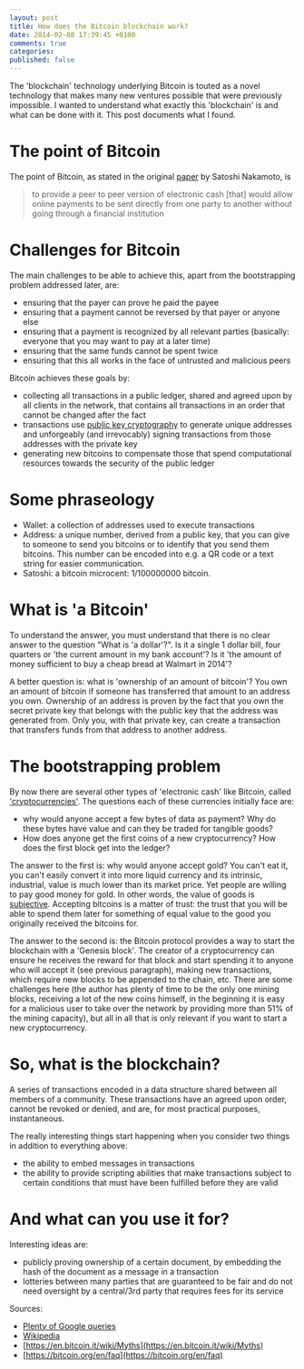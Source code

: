```yaml
---
layout: post
title: How does the Bitcoin blockchain work?
date: 2014-02-08 17:39:45 +0100
comments: true
categories: 
published: false
---
```

The 'blockchain' technology underlying Bitcoin is touted as a 
novel technology that makes many new ventures possible that were previously 
impossible. I wanted to understand what exactly this 'blockchain' is and what 
can be done with it. This post documents what I found.

# The point of Bitcoin
The point of Bitcoin, as stated in the original [paper](https://bitcoin.org/bitcoin.pdf) 
by Satoshi Nakamoto, is 
> to provide a peer to peer version of electronic cash [that] would allow online
> payments to be sent directly from one party to another without going through a
> financial institution

# Challenges for Bitcoin
The main challenges to be able to achieve this, apart from the bootstrapping
problem addressed later, are: 

* ensuring that the payer can prove he paid the payee
* ensuring that a payment cannot be reversed by that payer or anyone else
* ensuring that a payment is recognized by all relevant parties (basically: 
  everyone that you may want to pay at a later time)
* ensuring that the same funds cannot be spent twice
* ensuring that this all works in the face of untrusted and malicious peers

Bitcoin achieves these goals by:

* collecting all transactions in a public ledger, shared and agreed upon by
  all clients in the network, that contains all transactions in an order
  that cannot be changed after the fact
* transactions use [public key cryptography](https://en.wikipedia.org/wiki/Public-key_cryptography) 
  to generate unique addresses and unforgeably (and irrevocably) signing 
  transactions from those addresses with the private key
* generating new bitcoins to compensate those that spend computational resources
  towards the security of the public ledger

# Some phraseology
* Wallet: a collection of addresses used to execute transactions
* Address: a unique number, derived from a public key, that you can give to 
  someone to send you bitcoins or to identify that you send them bitcoins.
  This number can be encoded into e.g. a QR code or a text string for easier
  communication. 
* Satoshi: a bitcoin microcent: 1/100000000 bitcoin. 

# What is 'a Bitcoin'
To understand the answer, you must understand that there is no clear answer
to the question "What is 'a dollar'?". Is it a single 1 dollar bill, four 
quarters or 'the current amount in my bank account'? Is it 'the amount of money 
sufficient to buy a cheap bread at Walmart in 2014'?

A better question is: what is 'ownership of an amount of bitcoin'? You own
an amount of bitcoin if someone has transferred that amount to an address you
own. Ownership of an address is proven by the fact that you own the secret 
private key that belongs with the public key that the address was generated from. 
Only you, with that private key, can create a transaction that transfers funds 
from that address to another address.

# The bootstrapping problem
By now there are several other types of 'electronic cash' like Bitcoin, called
['cryptocurrencies'](https://en.wikipedia.org/wiki/Cryptocurrency). The questions
each of these currencies initially face are: 

* why would anyone accept a few bytes of data as payment? Why do these bytes 
  have value and can they be traded for tangible goods?
* How does anyone get the first coins of a new cryptocurrency? How does the
  first block get into the ledger?

The answer to the first is: why would anyone accept gold? You can't eat it,
you can't easily convert it into more liquid currency and its intrinsic,
industrial, value is much lower than its market price. Yet people are willing
to pay good money for gold. In other words, the value of goods is
[subjective](https://en.wikipedia.org/wiki/Subjective_theory_of_value). Accepting
bitcoins is a matter of trust: the trust that you will be able to spend them 
later for something of equal value to the good you originally received the
bitcoins for.

The answer to the second is: the Bitcoin protocol provides a way to start the
blockchain with a 'Genesis block'. The creator of a cryptocurrency can ensure
he receives the reward for that block and start spending it to anyone who
will accept it (see previous paragraph), making new transactions, which require
new blocks to be appended to the chain, etc. There are some challenges here
(the author has plenty of time to be the only one mining blocks, receiving a
lot of the new coins himself, in the beginning it is easy for a malicious user
to take over the network by providing more than 51% of the mining capacity),
but all in all that is only relevant if you want to start a new cryptocurrency.

# So, what is the blockchain?
A series of transactions encoded in a data structure shared between all members
of a community. These transactions have an agreed upon order, cannot be revoked 
or denied, and are, for most practical purposes, instantaneous.

The really interesting things start happening when you consider two things
in addition to everything above:

* the ability to embed messages in transactions
* the ability to provide scripting abilities that make transactions subject
  to certain conditions that must have been fulfilled before they are valid

# And what can you use it for?
Interesting ideas are:
* publicly proving ownership of a certain document, by embedding the hash of
  the document as a message in a transaction
* lotteries between many parties that are guaranteed to be fair and do not need
  oversight by a central/3rd party that requires fees for its service


Sources:

* [Plenty of Google queries](https://google.com)
* [Wikipedia](https://wikipedia.com)
* [https://en.bitcoin.it/wiki/Myths](https://en.bitcoin.it/wiki/Myths)
* [https://bitcoin.org/en/faq](https://bitcoin.org/en/faq)

